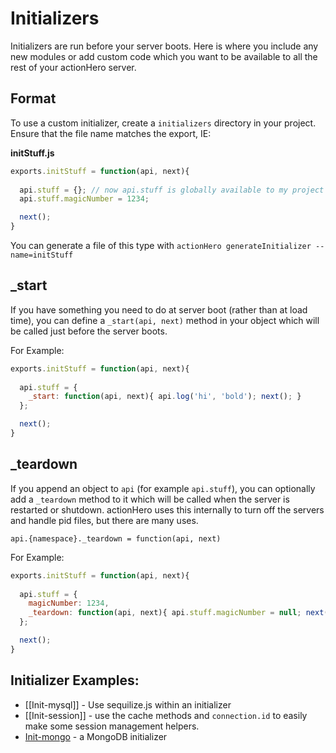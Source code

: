 # Initializers

Initializers are run before your server boots.  Here is where you include any new modules or add custom code which you want to be available to all the rest of your actionHero server.

## Format

To use a custom initializer, create a `initializers` directory in your project.  Ensure that the file name matches the export, IE:

**initStuff.js**

```javascript
exports.initStuff = function(api, next){
	  
  api.stuff = {}; // now api.stuff is globally available to my project
  api.stuff.magicNumber = 1234;

  next();
}
```

You can generate a file of this type with `actionHero generateInitializer --name=initStuff`

## _start

If you have something you need to do at server boot (rather than at load time), you can define a `_start(api, next)` method in your object which will be called just before the server boots.

For Example:

```javascript
exports.initStuff = function(api, next){
	  
  api.stuff = {
    _start: function(api, next){ api.log('hi', 'bold'); next(); }
  };

  next();
}
```

## _teardown

If you append an object to `api` (for example `api.stuff`), you can optionally add a `_teardown` method to it which will be called when the server is restarted or shutdown.  actionHero uses this internally to turn off the servers and handle pid files, but there are many uses.

`api.{namespace}._teardown = function(api, next)`

For Example:

```javascript
exports.initStuff = function(api, next){
	  
  api.stuff = {
    magicNumber: 1234,
    _teardown: function(api, next){ api.stuff.magicNumber = null; next(); }
  };

  next();
}
```

## Initializer Examples: 
- [[Init-mysql]] - Use sequilize.js within an initializer
- [[Init-session]] - use the cache methods and `connection.id` to easily make some session management helpers.
- [Init-mongo](https://github.com/evantahler/actionHero/issues/117) - a MongoDB initializer 